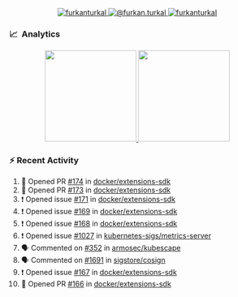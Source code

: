 <p align="center">
  <a href="https://linkedin.com/in/furkanturkal" target="blank">
    <img src="https://img.shields.io/badge/linkedin-%230077B5.svg?&style=for-the-badge&logo=linkedin&logoColor=white" alt="furkanturkal" />
  </a>
  <a href="https://medium.com/@furkan.turkal" target="blank">
    <img src="https://img.shields.io/badge/medium-%2312100E.svg?&style=for-the-badge&logo=medium&logoColor=white" alt="@furkan.turkal" />
  </a>
  <a href="https://twitter.com/furkanturkaI" target="blank">
    <img src="https://img.shields.io/badge/Twitter-1DA1F2?style=for-the-badge&logo=twitter&logoColor=white" alt="furkanturkaI" />
  </a>
</p>

### 📈 &nbsp;Analytics

<p align="center">
  <a href="https://coderstats.net/github/#Dentrax">
    <img height="180em" src="https://github-readme-stats-eight-theta.vercel.app/api?username=Dentrax&show_icons=true&theme=algolia&include_all_commits=true&count_private=true&line_height=26"/>
    <img height="180em" src="https://github-readme-stats-eight-theta.vercel.app/api/top-langs/?username=Dentrax&layout=compact&langs_count=8&theme=algolia&line_height=26"/>
  </a>
</p>

### :zap: Recent Activity

<!--START_SECTION:activity-->
1. 💪 Opened PR [#174](https://github.com/docker/extensions-sdk/pull/174) in [docker/extensions-sdk](https://github.com/docker/extensions-sdk)
2. 💪 Opened PR [#173](https://github.com/docker/extensions-sdk/pull/173) in [docker/extensions-sdk](https://github.com/docker/extensions-sdk)
3. ❗️ Opened issue [#171](https://github.com/docker/extensions-sdk/issues/171) in [docker/extensions-sdk](https://github.com/docker/extensions-sdk)
4. ❗️ Opened issue [#169](https://github.com/docker/extensions-sdk/issues/169) in [docker/extensions-sdk](https://github.com/docker/extensions-sdk)
5. ❗️ Opened issue [#168](https://github.com/docker/extensions-sdk/issues/168) in [docker/extensions-sdk](https://github.com/docker/extensions-sdk)
6. ❗️ Opened issue [#1027](https://github.com/kubernetes-sigs/metrics-server/issues/1027) in [kubernetes-sigs/metrics-server](https://github.com/kubernetes-sigs/metrics-server)
7. 🗣 Commented on [#352](https://github.com/armosec/kubescape/issues/352) in [armosec/kubescape](https://github.com/armosec/kubescape)
8. 🗣 Commented on [#1691](https://github.com/sigstore/cosign/issues/1691) in [sigstore/cosign](https://github.com/sigstore/cosign)
9. ❗️ Opened issue [#167](https://github.com/docker/extensions-sdk/issues/167) in [docker/extensions-sdk](https://github.com/docker/extensions-sdk)
10. 💪 Opened PR [#166](https://github.com/docker/extensions-sdk/pull/166) in [docker/extensions-sdk](https://github.com/docker/extensions-sdk)
<!--END_SECTION:activity-->
